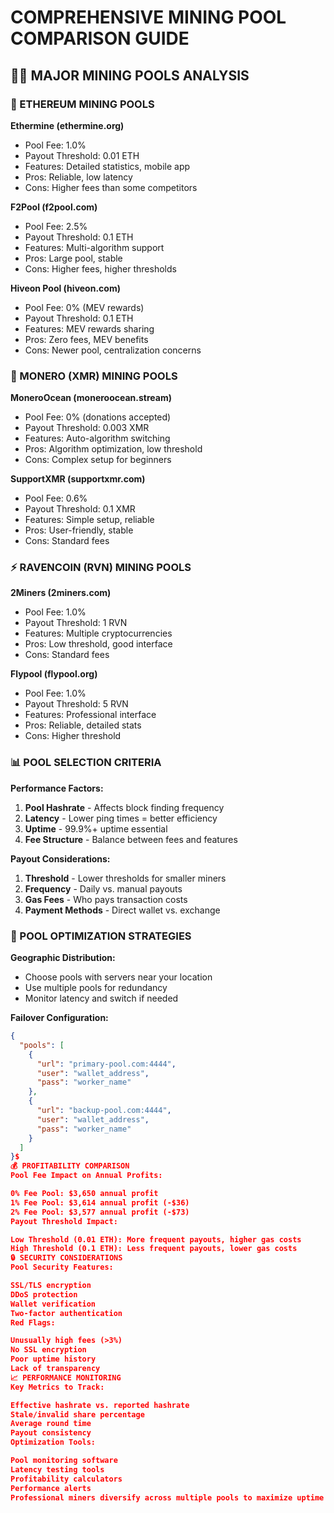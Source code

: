 # COMPREHENSIVE MINING POOL COMPARISON GUIDE

## 🏊‍♀️ MAJOR MINING POOLS ANALYSIS

### 💎 ETHEREUM MINING POOLS

**Ethermine (ethermine.org)**
- Pool Fee: 1.0%
- Payout Threshold: 0.01 ETH
- Features: Detailed statistics, mobile app
- Pros: Reliable, low latency
- Cons: Higher fees than some competitors

**F2Pool (f2pool.com)**
- Pool Fee: 2.5%
- Payout Threshold: 0.1 ETH
- Features: Multi-algorithm support
- Pros: Large pool, stable
- Cons: Higher fees, higher thresholds

**Hiveon Pool (hiveon.com)**
- Pool Fee: 0% (MEV rewards)
- Payout Threshold: 0.1 ETH
- Features: MEV rewards sharing
- Pros: Zero fees, MEV benefits
- Cons: Newer pool, centralization concerns

### 🔶 MONERO (XMR) MINING POOLS

**MoneroOcean (moneroocean.stream)**
- Pool Fee: 0% (donations accepted)
- Payout Threshold: 0.003 XMR
- Features: Auto-algorithm switching
- Pros: Algorithm optimization, low threshold
- Cons: Complex setup for beginners

**SupportXMR (supportxmr.com)**
- Pool Fee: 0.6%
- Payout Threshold: 0.1 XMR
- Features: Simple setup, reliable
- Pros: User-friendly, stable
- Cons: Standard fees

### ⚡ RAVENCOIN (RVN) MINING POOLS

**2Miners (2miners.com)**
- Pool Fee: 1.0%
- Payout Threshold: 1 RVN
- Features: Multiple cryptocurrencies
- Pros: Low threshold, good interface
- Cons: Standard fees

**Flypool (flypool.org)**
- Pool Fee: 1.0%
- Payout Threshold: 5 RVN
- Features: Professional interface
- Pros: Reliable, detailed stats
- Cons: Higher threshold

### 📊 POOL SELECTION CRITERIA

**Performance Factors:**
1. **Pool Hashrate** - Affects block finding frequency
2. **Latency** - Lower ping times = better efficiency
3. **Uptime** - 99.9%+ uptime essential
4. **Fee Structure** - Balance between fees and features

**Payout Considerations:**
1. **Threshold** - Lower thresholds for smaller miners
2. **Frequency** - Daily vs. manual payouts
3. **Gas Fees** - Who pays transaction costs
4. **Payment Methods** - Direct wallet vs. exchange

### 🎯 POOL OPTIMIZATION STRATEGIES

**Geographic Distribution:**
- Choose pools with servers near your location
- Use multiple pools for redundancy
- Monitor latency and switch if needed

**Failover Configuration:**
```json
{
  "pools": [
    {
      "url": "primary-pool.com:4444",
      "user": "wallet_address",
      "pass": "worker_name"
    },
    {
      "url": "backup-pool.com:4444",
      "user": "wallet_address",
      "pass": "worker_name"
    }
  ]
}$
💰 PROFITABILITY COMPARISON
Pool Fee Impact on Annual Profits:

0% Fee Pool: $3,650 annual profit
1% Fee Pool: $3,614 annual profit (-$36)
2% Fee Pool: $3,577 annual profit (-$73)
Payout Threshold Impact:

Low Threshold (0.01 ETH): More frequent payouts, higher gas costs
High Threshold (0.1 ETH): Less frequent payouts, lower gas costs
🔒 SECURITY CONSIDERATIONS
Pool Security Features:

SSL/TLS encryption
DDoS protection
Wallet verification
Two-factor authentication
Red Flags:

Unusually high fees (>3%)
No SSL encryption
Poor uptime history
Lack of transparency
📈 PERFORMANCE MONITORING
Key Metrics to Track:

Effective hashrate vs. reported hashrate
Stale/invalid share percentage
Average round time
Payout consistency
Optimization Tools:

Pool monitoring software
Latency testing tools
Profitability calculators
Performance alerts
Professional miners diversify across multiple pools to maximize uptime and profitability.